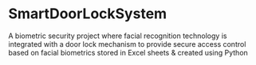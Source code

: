 # SmartDoorLockSystem
A biometric security project where facial recognition technology is integrated with a door lock mechanism to provide secure access control based on facial biometrics stored in Excel sheets &amp; created using Python
